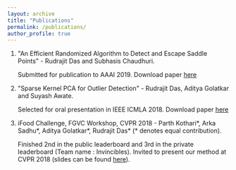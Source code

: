 ```yaml
---
layout: archive
title: "Publications"
permalink: /publications/
author_profile: true
---
```


1. "An Efficient Randomized Algorithm to Detect and Escape Saddle Points" - Rudrajit Das and Subhasis Chaudhuri.

    Submitted for publication to AAAI 2019. Download paper [here](https://arxiv.org/abs/1809.02497)

2. "Sparse Kernel PCA for Outlier Detection" - Rudrajit Das, Aditya Golatkar and Suyash Awate.

    Selected for oral presentation in IEEE ICMLA 2018. Download paper [here](https://arxiv.org/abs/1809.02497)

3. iFood Challenge, FGVC Workshop, CVPR 2018 - Parth Kothari*, Arka Sadhu*, Aditya Golatkar*, Rudrajit Das* (* denotes equal contribution).

    Finished 2nd in the public leaderboard and 3rd in the private leaderboard (Team name : Invincibles). Invited to present our method at       CVPR 2018 (slides can be found [here](https://drive.google.com/file/d/1ycgDwlw62mWgaLy5qslvqjyiND0vgYTG/view?usp=sharing)).
